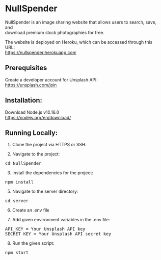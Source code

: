 # NullSpender
NullSpender is an image sharing website that allows users to search, save, and <br/>
download premium stock photographies for free. <br/>

The website is deployed on Heroku, which can be accessed through this URL: <br/>
https://nullspender.herokuapp.com

## Prerequisites
Create a developer account for Unsplash API: <br/>
https://unsplash.com/join

## Installation:
Download Node.js v10.16.0 <br/>
https://nodejs.org/en/download/

## Running Locally:
1) Clone the project via HTTPS or SSH.

2) Navigate to the project:<br/>
  <pre>cd NullSpender</pre>
3) Install the dependencies for the project:<br/>
 <pre>npm install</pre>
5) Navigate to the server directory:<br/>
<pre>cd server</pre>

6) Create an .env file

7) Add given environment variables in the .env file:
<pre>
API_KEY = Your Unsplash API key
SECRET_KEY = Your Unsplash API secret key 
</pre>

8) Run the given script: <br/>
<pre>npm start</pre>